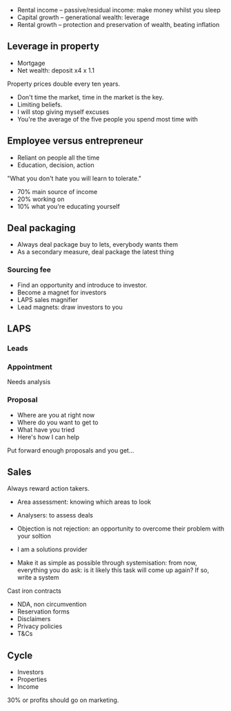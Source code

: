 - Rental income – passive/residual income: make money whilst you sleep
- Capital growth – generational wealth: leverage
- Rental growth – protection and preservation of wealth, beating inflation

## Leverage in property
- Mortgage
- Net wealth: deposit x4 x 1.1

Property prices double every ten years.

- Don't time the market, time in the market is the key.
- Limiting beliefs.
- I will stop giving myself excuses
- You're the average of the five people you spend most time with

## Employee versus entrepreneur
- Reliant on people all the time
- Education, decision, action

"What you don't hate you will learn to tolerate."

- 70% main source of income
- 20% working on
- 10% what you're educating yourself

## Deal packaging
- Always deal package buy to lets, everybody wants them
- As a secondary measure, deal package the latest thing

### Sourcing fee
- Find an opportunity and introduce to investor.
- Become a magnet for investors
- LAPS sales magnifier
- Lead magnets: draw investors to you

## LAPS
### Leads

### Appointment
Needs analysis

### Proposal
- Where are you at right now
- Where do you want to get to
- What have you tried
- Here's how I can help

Put forward enough proposals and you get...

## Sales
Always reward action takers.

- Area assessment: knowing which areas to look
- Analysers: to assess deals

- Objection is not rejection: an opportunity to overcome their problem with your soltion
- I am a solutions provider
- Make it as simple as possible through systemisation: from now, everything you do ask: is it likely this task will come up again? If so, write a system

Cast iron contracts
- NDA, non circumvention
- Reservation forms
- Disclaimers
- Privacy policies
- T&Cs

## Cycle
- Investors
- Properties
- Income

30% or profits should go on marketing.


